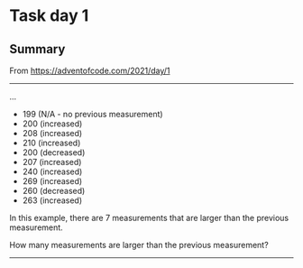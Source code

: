 # Task day 1

## Summary

From https://adventofcode.com/2021/day/1

---

... 

* 199 (N/A - no previous measurement)
* 200 (increased)
* 208 (increased)
* 210 (increased)
* 200 (decreased)
* 207 (increased)
* 240 (increased)
* 269 (increased)
* 260 (decreased)
* 263 (increased)

In this example, there are 7 measurements that are larger than the previous measurement.

How many measurements are larger than the previous measurement?

---
